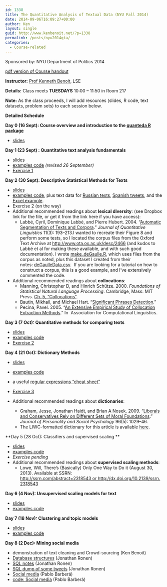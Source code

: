 ```yaml
---
id: 1338
title: The Quantitative Analysis of Textual Data (NYU Fall 2014)
date: 2014-09-06T16:09:27+00:00
author: Ken
layout: single
guid: http://www.kenbenoit.net/?p=1338
permalink: /posts/nyu2014qta/
categories:
  - Course-related
---
```

Sponsored by: NYU Department of Politics 2014

[pdf version of Course handout](http://www.kenbenoit.net/courses/nyu2014qta/QTA_NYU_syllabus_2014.pdf "Quantitative Analysis of Textual Data, NYU Fall 2014")

**Instructor:** [Prof Kenneth Benoit](mailto:kbenoit@lse.ac.uk), LSE

**Details:** Class meets **TUESDAYS** 10:00 &#8211; 11:50 in Room 217

**Note:** As the class proceeds, I will add resources (slides, R code, text datasets, problem sets) to each session below.

**Detailed Schedule**

**Day 0 (16 Sept): Course overview and introduction to the [quanteda R package](http://github.com/kbenoit/quanteda)**

  * [slides](http://www.kenbenoit.net/courses/nyu2014qta/QTA_NYU_Day0.pdf "Day 0 slides")

**Day 1 (23 Sept) : Quantitative text analysis fundamentals**

  * [slides](http://www.kenbenoit.net/courses/nyu2014qta/QTA_NYU_Day1.pdf)
  * [examples code](http://www.kenbenoit.net/courses/nyu2014qta/day1examples.R) _(revised 26 September)_
  * [Exercise 1](http://www.kenbenoit.net/courses/nyu2014qta/exercise1.html)

**Day 2 (30 Sept): Descriptive Statistical Methods for Texts**

  * [slides](http://www.kenbenoit.net/courses/nyu2014qta/QTA_NYU_Day2.pdf)
  * [examples code](http://www.kenbenoit.net/courses/nyu2014qta/day2examples.R), plus text data for [Russian texts](http://www.kenbenoit.net/courses/nyu2014qta/pozhdata.zip), [Spanish tweets](http://www.kenbenoit.net/courses/nyu2014qta/abelardo_diaz_oppppre), and the [Excel example](http://www.kenbenoit.net/courses/nyu2014qta/ProQuest%20Corpus%20Demo%2030.xls).
  * Exercise 2 (on the way)
  * Additional recommended readings about **lexical diversity**: (see Dropbox link for the file, or get it from the link here if you have access):
      * Labbé, Cyril, Dominique Labbé, and Pierre Hubert. 2004. “[Automatic Segmentation of Texts and Corpora](http://www.tandfonline.com/doi/abs/10.1080/0929617042000314958).” _Journal of Quantitative Linguistics_ 11(3): 193–213.I wanted to recreate their Figure 8 and perform some tests, so I located the corpus files from the Oxford Text Archive at <http://www.ota.ox.ac.uk/desc/2466> (and kudos to Labbé et al for making these available, and with such good documentation). I wrote [make_deGaulle.R](http://www.kenbenoit.net/courses/nyu2014qta/make_deGaulle.R), which uses files from the corpus as noted, plus this dataset I created from their notes: [deGaulleData.csv](http://www.kenbenoit.net/courses/nyu2014qta/deGaulleData.csv).  If you are looking for a tutorial on how to construct a corpus, this is a good example, and I&#8217;ve extensively commented the code.
  * Additional recommended readings about **collocations**:
      * Manning, Christopher D, and Hinrich Schütze. 2000. _Foundations of Statistical Natural Language Processing_. Cambridge, Mass: MIT Press. [Ch. 5, &#8220;Collocations&#8221;](http://nlp.stanford.edu/fsnlp/promo/colloc.pdf).
      * Bautin, Mikhail, and Michael Hart. “[Significant Phrases Detection](http://bautin.org/sites/default/files/pdf/sig_phrases_det.pdf).”
      * Pecina, Pavel. 2005. “[An Extensive Empirical Study of Collocation Extraction Methods](http://dl.acm.org/citation.cfm?id=1628960.1628964&coll=DL&dl=GUIDE).” In  Association for Computational Linguistics.



**Day 3 (7 Oct): Quantitative methods for comparing texts**



- [slides](http://www.kenbenoit.net/courses/nyu2014qta/QTA_NYU_Day3.pdf)
- [examples code](http://www.kenbenoit.net/courses/nyu2014qta/day3examples.R)
- [Exercise 2](http://www.kenbenoit.net/courses/nyu2014qta/exercise2.html)





**Day 4 (21 Oct): Dictionary Methods**



- [slides](http://www.kenbenoit.net/courses/nyu2014qta/QTA_NYU_Day4.pdf)
- [examples code](http://www.kenbenoit.net/courses/nyu2014qta/day4examples.R)
- a useful [regular expressions &#8220;cheat sheet&#8221;](http://web.mit.edu/hackl/www/lab/turkshop/slides/regex-cheatsheet.pdf)
- [Exercise 3](http://www.kenbenoit.net/courses/nyu2014qta/exercise3.html)
- Additional recommended readings about **dictionaries**:

    -  Graham, Jesse, Jonathan Haidt, and Brian A Nosek. 2009. “[Liberals and Conservatives Rely on Different Sets of Moral Foundations](http://psycnet.apa.org/journals/psp/96/5/1029.pdf).” _Journal of Personality and Social Psychology_ 96(5): 1029–46.
    - The LIWC-formatted dictionary for this article is available [here](http://www.moralfoundations.org/othermaterials).

**Day 5 (28 Oct): Classifiers and supervised scaling **

  * [slides](http://www.kenbenoit.net/courses/nyu2014qta/QTA_NYU_Day5.pdf)
  * [examples code](http://www.kenbenoit.net/courses/nyu2014qta/day5examples.R)
  * _Exercise pending_
  * Additional recommended readings about **supervised scaling methods**:
      * Lowe, Will, There&#8217;s (Basically) Only One Way to Do it (August 30, 2013). Available at SSRN: http://ssrn.com/abstract=2318543 or http://dx.doi.org/10.2139/ssrn.2318543


**Day 6 (4 Nov): Unsupervised scaling models for text**

- [slides](http://www.kenbenoit.net/courses/nyu2014qta/QTA_NYU_Day6.pdf)
- [examples code](http://www.kenbenoit.net/courses/nyu2014qta/day6examples.R)

**Day 7 (18 Nov): Clustering and topic models**

- [slides](http://www.kenbenoit.net/courses/nyu2014qta/QTA_NYU_Day7.pdf)
- [examples code](http://www.kenbenoit.net/courses/nyu2014qta/day7examples.R)

**Day 8 (2 Dec): Mining social media**




  - demonstration of text cleaning and Crowd-sourcing (Ken Benoit)
  - [Database structures](http://www.kenbenoit.net/courses/nyu2014qta/databases.pdf) (Jonathan Ronen)
  - [SQL notes](http://www.kenbenoit.net/courses/nyu2014qta/ronen_notes.html) (Jonathan Ronen)
  - [SQL dump of some tweets](http://www.kenbenoit.net/courses/nyu2014qta/tweets.sql.zip) (Jonathan Ronen)
  - [Social media](http://www.kenbenoit.net/courses/nyu2014qta/social-media-slides.pdf) (Pablo Barberá)
  - [code: Social media](http://www.kenbenoit.net/courses/nyu2014qta/quanteda-social-media-example.R) (Pablo Barberá)
